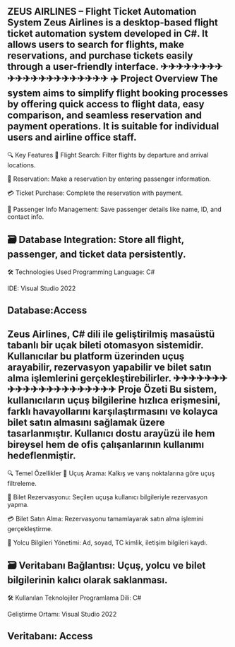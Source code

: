 
ZEUS AIRLINES – Flight Ticket Automation System
Zeus Airlines is a desktop-based flight ticket automation system developed in C#. It allows users to search for flights, make reservations, and purchase tickets easily through a user-friendly interface.
✈✈✈✈✈✈✈✈✈✈✈✈✈✈✈✈✈✈✈✈✈
✈️ Project Overview
The system aims to simplify flight booking processes by offering quick access to flight data, easy comparison, and seamless reservation and payment operations. It is suitable for individual users and airline office staff.
-----------------------------
🔍 Key Features
🛫 Flight Search: Filter flights by departure and arrival locations.

🧾 Reservation: Make a reservation by entering passenger information.

💳 Ticket Purchase: Complete the reservation with payment.

🪪 Passenger Info Management: Save passenger details like name, ID, and contact info.

🗃️ Database Integration: Store all flight, passenger, and ticket data persistently.
-----------------
🛠️ Technologies Used
Programming Language: C#

IDE: Visual Studio 2022

Database:Access
---------------------------------
Zeus Airlines, C# dili ile geliştirilmiş masaüstü tabanlı bir uçak bileti otomasyon sistemidir. Kullanıcılar bu platform üzerinden uçuş arayabilir, rezervasyon yapabilir ve bilet satın alma işlemlerini gerçekleştirebilirler.
✈✈✈✈✈✈✈✈✈✈✈✈✈✈✈✈✈✈✈✈✈
Proje Özeti
Bu sistem, kullanıcıların uçuş bilgilerine hızlıca erişmesini, farklı havayollarını karşılaştırmasını ve kolayca bilet satın almasını sağlamak üzere tasarlanmıştır. Kullanıcı dostu arayüzü ile hem bireysel hem de ofis çalışanlarının kullanımı hedeflenmiştir.
----------
🔍 Temel Özellikler
🛫 Uçuş Arama: Kalkış ve varış noktalarına göre uçuş filtreleme.

🧾 Bilet Rezervasyonu: Seçilen uçuşa kullanıcı bilgileriyle rezervasyon yapma.

💳 Bilet Satın Alma: Rezervasyonu tamamlayarak satın alma işlemini gerçekleştirme.

🪪 Yolcu Bilgileri Yönetimi: Ad, soyad, TC kimlik, iletişim bilgileri kaydı.

🗃️ Veritabanı Bağlantısı: Uçuş, yolcu ve bilet bilgilerinin kalıcı olarak saklanması.
----------
🛠️ Kullanılan Teknolojiler
Programlama Dili: C#

Geliştirme Ortamı: Visual Studio 2022

Veritabanı: Access
-----------------

